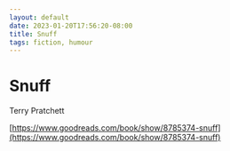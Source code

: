 ```yaml
---
layout: default
date: 2023-01-20T17:56:20-08:00
title: Snuff
tags: fiction, humour
---
```


# Snuff

Terry Pratchett

[https://www.goodreads.com/book/show/8785374-snuff](https://www.goodreads.com/book/show/8785374-snuff)